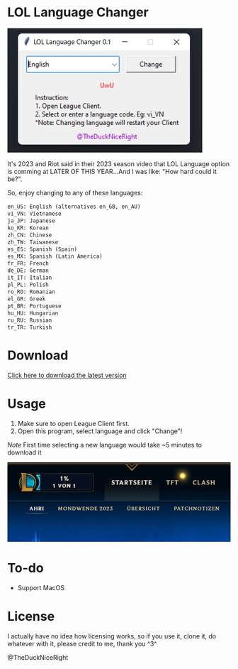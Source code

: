 # LOL Language Changer

![Screenshot](screenshot.png)

It's 2023 and Riot said in their 2023 season video that LOL Language option is comming at LATER OF THIS YEAR...And I was like: "How hard could it be?".

So, enjoy changing to any of these languages:

```text
en_US: English (alternatives en_GB, en_AU)
vi_VN: Vietnamese
ja_JP: Japanese
ko_KR: Korean
zh_CN: Chinese
zh_TW: Taiwanese
es_ES: Spanish (Spain)
es_MX: Spanish (Latin America)
fr_FR: French
de_DE: German
it_IT: Italian
pl_PL: Polish
ro_RO: Romanian
el_GR: Greek
pt_BR: Portuguese
hu_HU: Hungarian
ru_RU: Russian
tr_TR: Turkish
```

# Download

[Click here to download the latest version](https://github.com/ducviet321/LOL-Language-Changer/releases/latest/download/lol_language_changer.zip)

# Usage

1. Make sure to open League Client first.
2. Open this program, select language and click "Change"!

*Note* First time selecting a new language would take ~5 minutes to download it

![Downloading German Language Pack](german.png)

# To-do

- Support MacOS

# License

I actually have no idea how licensing works, so if you use it, clone it, do whatever with it, please credit to me, thank you ^3^

@TheDuckNiceRight
